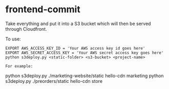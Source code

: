 # frontend-commit

Take everything and put it into a S3 bucket which will then be served through Cloudfront.

To use:
```
EXPORT AWS_ACCESS_KEY_ID = 'Your AWS access key id goes here'
EXPORT AWS_SECRET_ACCESS_KEY = 'Your AWS secret access key goes here'
python s3deploy.py <static-folder> <s3-bucket> <project-name>

For example:
```
python s3deploy.py ./marketing-website/static hello-cdn marketing
python s3deploy.py ./preorders/static hello-cdn store

```
